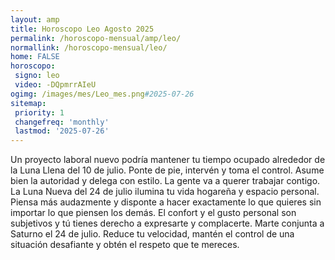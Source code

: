 ```yaml
---
layout: amp
title: Horoscopo Leo Agosto 2025 
permalink: /horoscopo-mensual/amp/leo/
normallink: /horoscopo-mensual/leo/
home: FALSE
horoscopo:
 signo: leo
 video: -DQpmrrAIeU
ogimg: /images/mes/Leo_mes.png#2025-07-26
sitemap:
 priority: 1
 changefreq: 'monthly'
 lastmod: '2025-07-26'
---
```



Un proyecto laboral nuevo podría mantener tu tiempo ocupado alrededor de la Luna Llena del 10 de julio. Ponte de pie, intervén y toma el control. Asume bien la autoridad y delega con estilo. La gente va a querer trabajar contigo. La Luna Nueva del 24 de julio ilumina tu vida hogareña y espacio personal. Piensa más audazmente y disponte a hacer exactamente lo que quieres sin importar lo que piensen los demás. El confort y el gusto personal son subjetivos y tú tienes derecho a expresarte y complacerte. Marte conjunta a Saturno el 24 de julio. Reduce tu velocidad, mantén el control de una situación desafiante y obtén el respeto que te mereces.